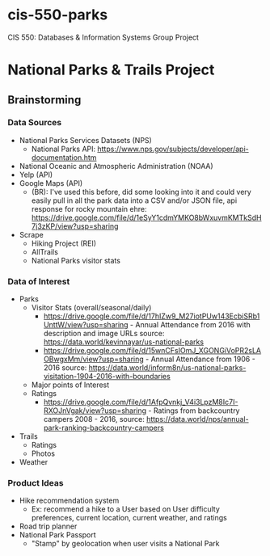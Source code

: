 # cis-550-parks
CIS 550: Databases & Information Systems
Group Project

<h1> National Parks & Trails Project </h1>

<h2>Brainstorming </h2>

<h3>Data Sources </h3>

- National Parks Services Datasets (NPS)
  - National Parks API: https://www.nps.gov/subjects/developer/api-documentation.htm
- National Oceanic and Atmospheric Administration (NOAA)
- Yelp (API)
- Google Maps (API)
  - (BR): I've used this before, did some looking into it and could very easily pull in all the park data into a CSV and/or JSON file, api response for rocky mountain ehre: https://drive.google.com/file/d/1eSyY1cdmYMKO8bWxuvmKMTkSdH7j3zKP/view?usp=sharing
- Scrape
  - Hiking Project (REI)
  - AllTrails 
  - National Parks visitor stats



<h3> Data of Interest </h3>

- Parks
  - Visitor Stats (overall/seasonal/daily)
      - https://drive.google.com/file/d/17hIZw9_M27iotPUw143EcbiSRb1UnttW/view?usp=sharing - Annual Attendance from 2016 with description and image URLs source: https://data.world/kevinnayar/us-national-parks
      - https://drive.google.com/file/d/15wnCFsIOmJ_XGONGiVoPR2sLAOBwgxMm/view?usp=sharing - Annual Attendance from 1906 - 2016 source: https://data.world/inform8n/us-national-parks-visitation-1904-2016-with-boundaries 
  - Major points of Interest
  - Ratings
    - https://drive.google.com/file/d/1AfpQvnkj_V4i3LpzM8Ic7I-RXOJnVgak/view?usp=sharing - Ratings from backcountry campers 2008 - 2016, source: https://data.world/nps/annual-park-ranking-backcountry-campers
- Trails
  - Ratings
  - Photos
- Weather

<h3> Product Ideas </h3>

- Hike recommendation system
  - Ex: recommend a hike to a User based on User difficulty preferences, current location, current weather, and ratings 
- Road trip planner
- National Park Passport  
  - "Stamp" by geolocation when user visits a National Park
  
